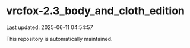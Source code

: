 # vrcfox-2.3_body_and_cloth_edition

Last updated: 2025-06-11 04:54:57

This repository is automatically maintained.
